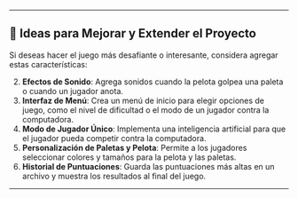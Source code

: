 ---

## 🔧 Ideas para Mejorar y Extender el Proyecto

Si deseas hacer el juego más desafiante o interesante, considera agregar estas características:


2. **Efectos de Sonido**: Agrega sonidos cuando la pelota golpea una paleta o cuando un jugador anota.
3. **Interfaz de Menú**: Crea un menú de inicio para elegir opciones de juego, como el nivel de dificultad o el modo de un jugador contra la computadora.
4. **Modo de Jugador Único**: Implementa una inteligencia artificial para que el jugador pueda competir contra la computadora.
5. **Personalización de Paletas y Pelota**: Permite a los jugadores seleccionar colores y tamaños para la pelota y las paletas.
6. **Historial de Puntuaciones**: Guarda las puntuaciones más altas en un archivo y muestra los resultados al final del juego.

---